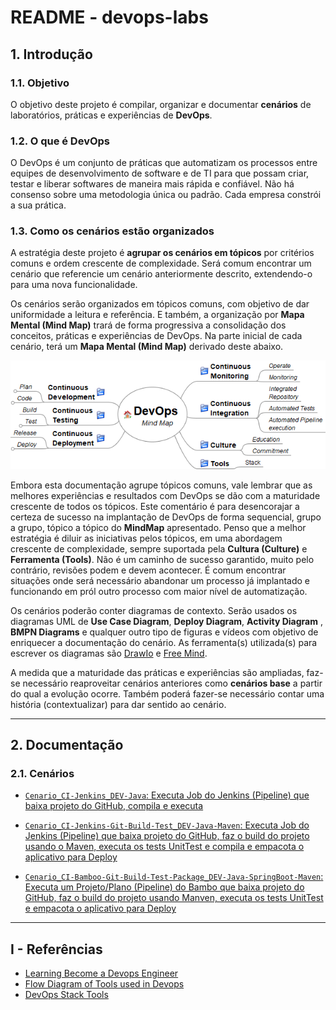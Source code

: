# README - devops-labs

## 1. Introdução

### 1.1. Objetivo
O objetivo deste projeto é compilar, organizar e documentar __cenários__ de laboratórios, práticas e experiências de **DevOps**.


### 1.2. O que é DevOps
O DevOps é um conjunto de práticas que automatizam os processos entre equipes de desenvolvimento de software e de TI para que possam criar, testar e liberar softwares de maneira mais rápida e confiável. Não há consenso sobre uma metodologia única ou padrão. Cada empresa constrói a sua prática.


### 1.3. Como os cenários estão organizados
A estratégia deste projeto é __agrupar os cenários em tópicos__ por critérios comuns e ordem crescente de complexidade. Será comum encontrar um cenário que referencie um cenário anteriormente descrito, extendendo-o para uma nova funcionalidade. 

Os cenários serão organizados em tópicos comuns, com objetivo de dar uniformidade a leitura e referência. E também, a organização por __Mapa Mental (Mind Map)__ trará de forma progressiva a consolidação dos conceitos, práticas e experiências de DevOps. Na parte inicial de cada cenário, terá um __Mapa Mental (Mind Map)__ derivado deste abaixo.

![MindMap DevOps](doc/MindMap%20DevOps.png)

Embora esta documentação agrupe tópicos comuns, vale lembrar que as melhores experiências e resultados com DevOps se dão com a maturidade crescente de todos os tópicos. Este comentário é para desencorajar a certeza de sucesso na implantação de DevOps de forma sequencial, grupo a grupo, tópico a tópico do __MindMap__ apresentado. Penso que a melhor estratégia é diluir as iniciativas pelos tópicos, em uma abordagem crescente de complexidade, sempre suportada pela __Cultura (Culture)__ e __Ferramenta (Tools)__. Não é um caminho de sucesso garantido, muito pelo contrário, revisões podem e devem acontecer. É comum encontrar situações onde será necessário abandonar um processo já implantado e funcionando em pról outro processo com maior nível de automatização.

Os cenários poderão conter diagramas de contexto. Serão usados os diagramas UML de __Use Case Diagram__, __Deploy Diagram__, __Activity Diagram__ ,  __BMPN Diagrams__ e qualquer outro tipo de figuras e vídeos com objetivo de enriquecer a documentação do cenário. As ferramenta(s) utilizada(s) para escrever os diagramas são [DrawIo](https://www.draw.io/) e [Free Mind](https://freemind.br.softonic.com/).

A medida que a maturidade das práticas e experiências são ampliadas, faz-se necessário reaproveitar cenários anteriores como __cenários base__ a partir do qual a evolução ocorre. Também poderá fazer-se necessário contar uma história (contextualizar) para dar sentido ao cenário.


---
## 2. Documentação

### 2.1. Cenários

* [`Cenario_CI-Jenkins_DEV-Java`: Executa Job do Jenkins (Pipeline) que baixa projeto do GitHub, compila e executa](README_Cenario_CI-Jenkins_DEV-Java.md)

* [`Cenario_CI-Jenkins-Git-Build-Test_DEV-Java-Maven`: Executa Job do Jenkins (Pipeline) que baixa projeto do GitHub, faz o build do projeto usando o Maven, executa os tests UnitTest e compila e empacota o aplicativo para Deploy](README_Cenario_CI-Jenkins-Git-Build-Test_DEV-Java-Maven.md)

* [`Cenario_CI-Bamboo-Git-Build-Test-Package_DEV-Java-SpringBoot-Maven`: Executa um Projeto/Plano (Pipeline) do Bambo que baixa projeto do GitHub, faz o build do projeto usando Manven, executa os tests UnitTest e empacota o aplicativo para Deploy](README_Cenario_CI-Bamboo-Git-Build-Test-Package_DEV-Java-SpringBoot-Maven.md)

---
## I - Referências

* [Learning Become a Devops Engineer](https://www.linkedin.com/learning/paths/become-a-devops-engineer)
* [Flow Diagram of Tools used in Devops](https://medium.com/devops-process-and-tools/flow-diagram-of-tools-used-in-devops-b8d9f944ef21)
* [DevOps Stack Tools](https://www.agilestacks.com/products/devops-stack)
